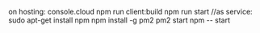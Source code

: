 on hosting:
console.cloud
npm run client:build
npm run start
//as service:
sudo apt-get install npm
npm install -g pm2
pm2 start npm -- start

